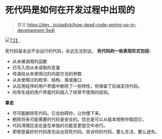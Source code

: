 # 死代码是如何在开发过程中出现的

> 原文:[https://dev . to/sadick/how-dead-code-spring-up-in-development-5e4i](https://dev.to/sadick/how-dead-code-spring-up-during-development-5e4i)

[![](../Images/be90b4bac3ca545ded418a1cc441dade.png)T2】](https://res.cloudinary.com/practicaldev/image/fetch/s--jqAFm2sC--/c_limit%2Cf_auto%2Cfl_progressive%2Cq_auto%2Cw_880/https://refactoring.guru/images/refactoring/content/smells/dead-code-01.png)

死代码是永远不会运行的代码，永远无法到达。
**死代码的一些表现形式包括:**

*   从未被调用的函数
*   已写入但从未读取的变量
*   传递给从未使用过的内部方法的参数
*   从未使用过的枚举、结构、类或接口
*   从应用程序的用户界面中删除了一些特性，但保留了后端支持代码。
*   向导生成的用户界面代码插入了经常不使用的挂钩。

**拿走**

*   尽可能删除死代码。它会妨碍你，让你慢下来。
*   删除将来可能需要的代码是安全的。您总是可以从版本控制中取回它。
*   代码清理应该总是在单独的功能变更提交中进行。
*   即使是最好的代码库也会出现死代码。告诉你的代码，要么生活，要么迷失。